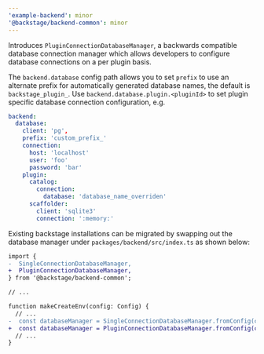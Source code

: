 ```yaml
---
'example-backend': minor
'@backstage/backend-common': minor
---
```


Introduces `PluginConnectionDatabaseManager`, a backwards compatible database
connection manager which allows developers to configure database connections on
a per plugin basis.

The `backend.database` config path allows you to set `prefix` to use an
alternate prefix for automatically generated database names, the default is
`backstage_plugin_`. Use `backend.database.plugin.<pluginId>` to set plugin
specific database connection configuration, e.g.

```yaml
backend:
  database:
    client: 'pg',
    prefix: 'custom_prefix_'
    connection:
      host: 'localhost'
      user: 'foo'
      password: 'bar'
    plugin:
      catalog:
        connection:
          database: 'database_name_overriden'
      scaffolder:
        client: 'sqlite3'
        connection: ':memory:'
```

Existing backstage installations can be migrated by swapping out the database
manager under `packages/backend/src/index.ts` as shown below:

```diff
import {
-  SingleConnectionDatabaseManager,
+  PluginConnectionDatabaseManager,
} from '@backstage/backend-common';

// ...

function makeCreateEnv(config: Config) {
  // ...
-  const databaseManager = SingleConnectionDatabaseManager.fromConfig(config);
+  const databaseManager = PluginConnectionDatabaseManager.fromConfig(config);
  // ...
}
```
